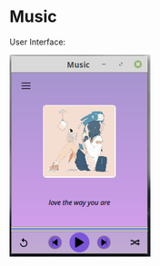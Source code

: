 # Music
User Interface:




![alt text](https://github.com/syaorannd/Music/blob/master/Selection_001.png?raw=true)
